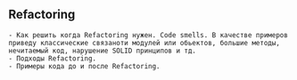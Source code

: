 ## Refactoring 
    - Как решить когда Refactoring нужен. Сode smells. В качестве примеров приведу классические связаноти модулей или обьектов, большие методы, нечитаемый код, нарушение SOLID принципов и тд.
    - Подходы Refactoring.
    - Примеры кода до и после Refactoring.